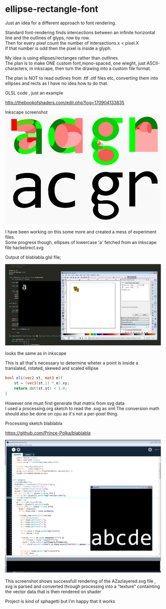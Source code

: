 # ellipse-rectangle-font
Just an idea for a different approach to font rendering.

Standard font-rendering finds intercections between an infinite horizontal line and the outlines of glyps, row by row.  
Then for every pixel count the number of intersections.x < pixel.X  
If that number is odd then the pixel is inside a glyph.  

My idea is using ellipses/rectanges rather than outlines.   
The plan is to make ONE custom font,mono-spaced, one wieght, just ASCII-characters, in inkscape,
then turn the drawing into a custom file format.  

The plan is NOT to read outlines from .ttf .otf files etc, converting them into ellipses and rects as I have no idea how to do that.   
  
GLSL code , just an example
  
http://thebookofshaders.com/edit.php?log=170904133835  
  
Inkscape screenshot  
![example](https://raw.githubusercontent.com/Prince-Polka/ellipse-rect-font/master/ellipse%20rect%20font.png)  

I have been working on this some more and created a mess of experiment files.  
Some progress though, ellipses of lowercase 'a' fetched from an inkscape file hackelirect.svg  

Output of blablabla.glsl file;

![lowercasea](https://raw.githubusercontent.com/Prince-Polka/ellipse-rect-font/master/blabla.png)  

looks the same as in inkscape

This is all that's necessary to determine wheter a point is inside a translated, rotated, skewed and scaled ellipse  
  
```glsl
bool eli(vec2 st, mat3 e){
    st = (vec3(st,1) * e).xy;
    return dot(st,st) < 1.0;
}
```
  
However one must first generate that matrix from svg data  
I used a processing.org sketch to read the .svg as xml 
The conversion math should also be done on cpu as it's not a per-pixel thing.

Processing sketch blablabla

https://github.com/Prince-Polka/blablabla


![abcde](https://raw.githubusercontent.com/Prince-Polka/ellipse-rect-font/master/fontprogress.png)  

This screenshot shows successfull rendering of the AZazlayered.svg file ,  
svg is parsed and converted through processing into a "texture" containting the vector data that is then rendered on shader

Project is kind of sphagetti but I'm happy that it works
